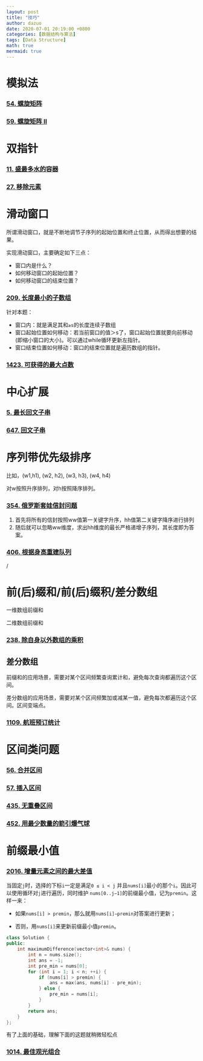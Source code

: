 ```yaml
---
layout: post
title: "技巧"
author: dazuo
date: 2020-07-01 20:19:00 +0800
categories: [数据结构与算法]
tags: [Data Structure]
math: true
mermaid: true
---
```


# 模拟法

### [54. 螺旋矩阵](https://leetcode-cn.com/problems/spiral-matrix)



### [59. 螺旋矩阵 II](https://leetcode-cn.com/problems/spiral-matrix-ii/)



# 双指针

### [11. 盛最多水的容器](https://leetcode-cn.com/problems/container-with-most-water/)

### [27. 移除元素](https://leetcode-cn.com/problems/remove-element/)



# 滑动窗口

所谓滑动窗口，就是不断地调节子序列的起始位置和终止位置，从而得出想要的结果。

实现滑动窗口，主要确定如下三点：

- 窗口内是什么？
- 如何移动窗口的起始位置？
- 如何移动窗口的结束位置？

### [209. 长度最小的子数组](https://leetcode-cn.com/problems/minimum-size-subarray-sum/)

针对本题：

- 窗口内：就是满足其和`≥s`的长度连续子数组
- 窗口起始位置如何移动：若当前窗口的值＞s了，窗口起始位置就要向前移动(即缩小窗口的大小)。可以通过while循环更新左指针。
- 窗口结束位置如何移动：窗口的结束位置就是遍历数组的指针。



### [1423. 可获得的最大点数](https://leetcode-cn.com/problems/maximum-points-you-can-obtain-from-cards/)



# 中心扩展

### [5. 最长回文子串](https://leetcode-cn.com/problems/longest-palindromic-substring/)

### [647. 回文子串](https://leetcode-cn.com/problems/palindromic-substrings/)



# 序列带优先级排序

比如，(w1,h1), (w2, h2), (w3, h3), (w4, h4)

对w按照升序排列，对h按照降序排列。

### [354. 俄罗斯套娃信封问题](https://leetcode-cn.com/problems/russian-doll-envelopes/)

1. 首先将所有的信封按照ww值第一关键字升序，hh值第二关键字降序进行排列
2. 随后就可以忽略ww维度，求出hh维度的最长严格递增子序列，其长度即为答案。

### [406. 根据身高重建队列](https://leetcode-cn.com/problems/queue-reconstruction-by-height/)

/



# 前(后)缀和/前(后)缀积/差分数组

一维数组前缀和

二维数组前缀和



### [238. 除自身以外数组的乘积](https://leetcode-cn.com/problems/product-of-array-except-self/)



## 差分数组

前缀和的应用场景，需要对某个区间频繁查询累计和，避免每次查询都遍历这个区间。

差分数组的应用场景，需要对某个区间频繁加或减某一值，避免每次都遍历这个区间。区间变端点。



### [1109. 航班预订统计](https://leetcode-cn.com/problems/corporate-flight-bookings/)



# 区间类问题

### [56. 合并区间](https://leetcode-cn.com/problems/merge-intervals/)

### [57. 插入区间](https://leetcode-cn.com/problems/insert-interval/)

### [435. 无重叠区间](https://leetcode-cn.com/problems/non-overlapping-intervals/)

### [452. 用最少数量的箭引爆气球](https://leetcode-cn.com/problems/minimum-number-of-arrows-to-burst-balloons/)



# 前缀最小值

### [2016. 增量元素之间的最大差值](https://leetcode-cn.com/problems/maximum-difference-between-increasing-elements/)

当固定`j`时，选择的下标`i`一定是满足`0 ≤ i < j` 并且`nums[i]`最小的那个`i`。因此可以使用循环对`j`进行遍历，同时维护 `nums[0..j−1]`的前缀最小值，记为`premin`。这样一来：

- 如果`nums[i] > premin`，那么就用`nums[i]−premin`对答案进行更新；

- 否则，用`nums[i]`来更新前缀最小值`premin`。

```cpp
class Solution {
public:
    int maximumDifference(vector<int>& nums) {
        int n = nums.size();
        int ans = -1;
        int pre_min = nums[0];
        for (int i = 1; i < n; ++i) {
            if (nums[i] > premin) {
                ans = max(ans, nums[i] - pre_min);
            } else {
                pre_min = nums[i];
            }
        }
        return ans;
    }
};
```

有了上面的基础，理解下面的这题就稍微轻松点

### [1014. 最佳观光组合](https://leetcode-cn.com/problems/best-sightseeing-pair/)




